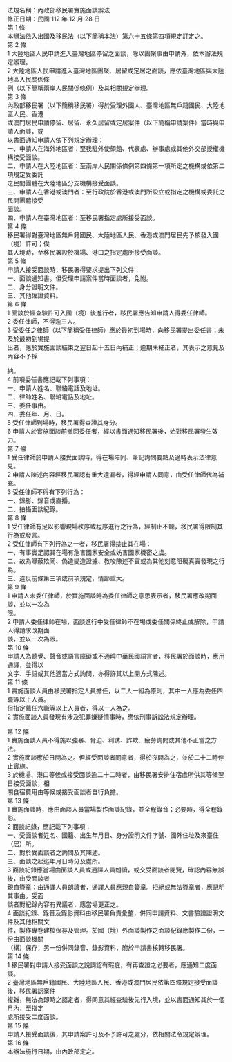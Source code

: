 法規名稱：內政部移民署實施面談辦法  
修正日期：民國 112 年 12 月 28 日  
第 1 條  
本辦法依入出國及移民法（以下簡稱本法）第六十五條第四項規定訂定之。  
第 2 條  
1 大陸地區人民申請進入臺灣地區停留之面談，除以團聚事由申請外，依本辦法規定辦理。  
2 大陸地區人民申請進入臺灣地區團聚、居留或定居之面談，應依臺灣地區與大陸地區人民關係條  
例（以下簡稱兩岸人民關係條例）及其相關規定辦理。  
第 3 條  
內政部移民署（以下簡稱移民署）得於受理外國人、臺灣地區無戶籍國民、大陸地區人民、香港  
或澳門居民申請停留、居留、永久居留或定居案件（以下簡稱申請案件）當時與申請人面談，或  
以書面通知申請人依下列規定辦理：  
一、申請人在海外地區者：至我駐外使領館、代表處、辦事處或其他外交部授權機構接受面談。  
二、申請人在大陸地區者：至兩岸人民關係條例第四條第一項所定之機構或依第二項規定受委託  
之民間團體在大陸地區分支機構接受面談。  
三、申請人在香港或澳門者：至行政院於香港或澳門所設立或指定之機構或委託之民間團體接受  
面談。  
四、申請人在臺灣地區者：至移民署指定處所接受面談。  
第 4 條  
移民署得對臺灣地區無戶籍國民、大陸地區人民、香港或澳門居民先予核發入國（境）許可；俟  
其入境時，至移民署設於機場、港口之指定處所接受面談。  
第 5 條  
申請人接受面談時，移民署得要求提出下列文件：  
一、面談通知書。但受理申請案件當時面談者，免附。  
二、身分證明文件。  
三、其他佐證資料。  
第 6 條  
1 面談於經查驗許可入國（境）後進行者，移民署應告知申請人得委任律師。  
2 委任律師，不得逾三人。  
3 受委任之律師（以下簡稱受任律師）應於最初到場時，向移民署提出委任書；未及於最初到場提  
出者，應於實施面談結束之翌日起十五日內補正；逾期未補正者，其表示之意見及內容不予採  


納。  
4 前項委任書應記載下列事項：  
一、申請人姓名、聯絡電話及地址。  
二、律師姓名、聯絡電話及地址。  
三、委任事由。  
四、委任年、月、日。  
5 受任律師到場時，移民署得查證其身分。  
6 申請人於實施面談前撤回委任者，經以書面通知移民署後，始對移民署發生效力。  
第 7 條  
1 受任律師於申請人接受面談時，得在場陪同、筆記詢問要點及適時表示法律意見。  
2 申請人陳述內容經移民署認有重大遺漏者，得經申請人同意，由受任律師代為補充。  
3 受任律師不得有下列行為：  
一、錄影、錄音或直播。  
二、拍攝面談紀錄。  
第 8 條  
1 受任律師有足以影響現場秩序或程序進行之行為，經制止不聽，移民署得限制其行為或發言。  
2 受任律師有下列行為之一者，移民署得禁止其在場：  
一、有事實足認其在場有危害國家安全或妨害國家機密之虞。  
二、故為矇蔽欺罔、偽造變造證據、教唆陳述不實或為其他刻意阻礙真實發現之行為。  
三、違反前條第三項或前項規定，情節重大。  
第 9 條  
1 申請人未委任律師，於實施面談時為委任律師之意思表示者，移民署應改期面談，並以一次為  
限。  
2 申請人委任律師在場，面談進行中受任律師不在場或委任關係終止或解除，申請人得請求改期面  
談，並以一次為限。  
第 10 條  
申請人為聽覺、聲音或語言障礙或不通曉中華民國語言者，移民署於面談時，應用通譯，並得以  
文字、手語或其他適當方式詢問，亦得許其以上開方式陳述。  
第 11 條  
1 實施面談人員由移民署指定人員擔任，以二人一組為原則，其中一人應為委任四職等以上人員。  
但指定薦任六職等以上人員者，得以一人為之。  
2 實施面談人員發現有涉及犯罪嫌疑情事時，應依刑事訴訟法規定辦理。  


第 12 條  
1 實施面談人員不得施以強暴、脅迫、利誘、詐欺、疲勞詢問或其他不正當之方法。  
2 實施面談應於日間為之。但經受面談者同意者，得於夜間為之，並於二十二時停止實施。  
3 於機場、港口等候或接受面談逾二十二時者，由移民署安排住宿處所供其等候翌日接受面談，相  
關食宿費用由等候或接受面談者自行負擔。  
第 13 條  
1 實施面談時，應由面談人員當場製作面談紀錄，並全程錄音；必要時，得全程錄影。  
2 面談紀錄，應記載下列事項：  
一、受面談者姓名、國籍、出生年月日、身分證明文件字號、國外住址及來臺住（居）所。  
二、對於受面談者之詢問及其陳述。  
三、面談之起迄年月日時分及處所。  
3 面談紀錄應當場由面談人員或通譯人員朗讀，或交受面談者閱覽，確認內容無誤後，由受面談者  
親自簽章；由通譯人員朗讀者，通譯人員應親自簽章。拒絕或無法簽章者，應記明其事由。受面  
談者對紀錄內容有異議者，應當場更正之。  
4 面談紀錄、錄音及錄影資料由移民署負責彙整，併同申請資料、文書驗證證明文件及其他相關文  
件，製作專卷建檔保存及管理。於國（境）外面談製作之面談紀錄應製作二份，一份由面談機關  
（構）保存，另一份併同錄音、錄影資料，附於申請書核轉移民署。  
第 14 條  
1 移民署對申請人接受面談之說詞認有瑕疵，有再查證之必要者，應通知二度面談。  
2 臺灣地區無戶籍國民、大陸地區人民、香港或澳門居民依第四條規定接受面談後，移民署認案件  
複雜，無法為即時之認定者，得同意其經查驗後先行入境，並以書面通知其於一個月內，至指定  
處所接受二度面談。  
第 15 條  
申請人接受面談後，其申請案許可及不予許可之處分，依相關法令規定辦理。  
第 16 條  
本辦法施行日期，由內政部定之。  


